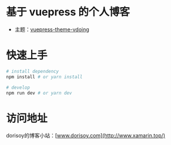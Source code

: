 # 基于 vuepress 的个人博客

- 主题：[vuepress-theme-vdoing](http://www.xamarin.top/)

# 快速上手

```bash
# install dependency
npm install # or yarn install

# develop
npm run dev # or yarn dev
```

# 访问地址

dorisoy的博客小站：[www.dorisoy.com](http://www.xamarin.top/)
